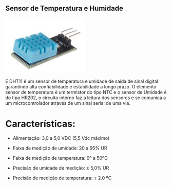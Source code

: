 ## Sensor de Temperatura e Humidade


<p><img src="img/1.png" width="50%" /></p>

E DHT11 é um sensor de temperatura e umidade de saída de sinal digital garantindo alta confiabilidade e estabilidade a longo prazo. O elemento sensor de temperatura é um termistor do tipo NTC e o sensor de Umidade é do tipo HR202, o circuito interno faz a leitura dos sensores e se comunica a um microcontrolador através de um sinal serial de uma via. 

# Características:

- Alimentação: 3,0 a 5,0 VDC (5,5 Vdc máximo)

- Faixa de medição de umidade: 20 a 95% UR

- Faixa de medição de temperatura: 0º a 50ºC

- Precisão de umidade de medição: ± 5,0% UR

- Precisão de medição de temperatura: ± 2.0 ºC
